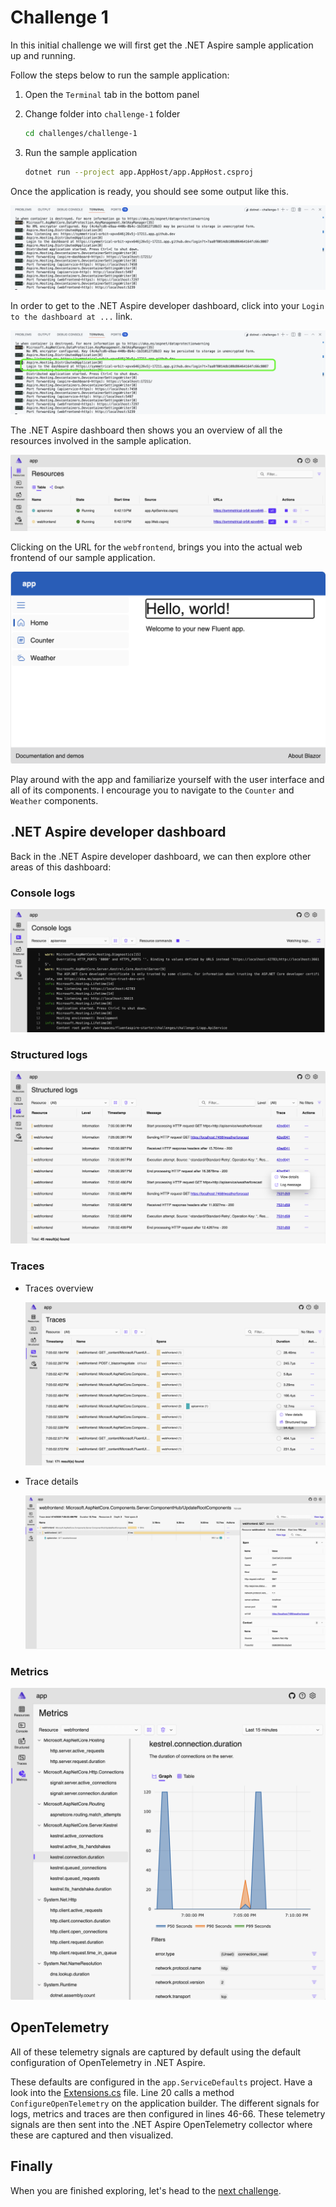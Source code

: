 # Challenge 1

In this initial challenge we will first get the .NET Aspire sample application up and running.

Follow the steps below to run the sample application:

1. Open the `Terminal` tab in the bottom panel

2. Change folder into `challenge-1` folder

    ```bash
    cd challenges/challenge-1
    ```

3. Run the sample application

    ```bash
    dotnet run --project app.AppHost/app.AppHost.csproj
    ```

Once the application is ready, you should see some output like this.

![.NET Aspire terminal output](./assets/dotnet-run-aspire-terminal-output.png)

In order to get to the .NET Aspire developer dashboard, click into your `Login to the dashboard at ...` link.

![.NET Aspire dashboard link](./assets/dotnet-run-aspire-dashboard-link.png)

The .NET Aspire dashboard then shows you an overview of all the resources involved in the sample aplication.

![.NET Aspire resources](./assets/dotnet-aspire-dashboard-resources.png)

Clicking on the URL for the `webfrontend`, brings you into the actual web frontend of our sample application.

![Web Frontend](./assets/web-frontend.png)

Play around with the app and familiarize yourself with the user interface and all of its components. I encourage you to navigate to the `Counter` and `Weather` components.

## .NET Aspire developer dashboard

Back in the .NET Aspire developer dashboard, we can then explore other areas of this dashboard:

### Console logs

![.NET Aspire dashboard console logs](./assets/dotnet-aspire-dashboard-console-logs.png)

### Structured logs

![.NET Aspire dashboard structured logs](./assets/dotnet-aspire-dashboard-structured-logs.png)

### Traces

- Traces overview

    ![.NET Aspire dashboard traces](./assets/dotnet-aspire-dashboard-traces.png)

- Trace details

    ![.NET Aspire dashboard tracedetails](./assets/dotnet-aspire-dashboard-trace-details.png)

### Metrics

![.NET Aspire dashboard metrics](./assets/dotnet-aspire-dashboard-metrics.png)

## OpenTelemetry

All of these telemetry signals are captured by default using the default configuration of OpenTelemetry in .NET Aspire.

These defaults are configured in the `app.ServiceDefaults` project. Have a look into the [Extensions.cs](./app.ServiceDefaults/Extensions.cs) file. Line 20 calls a method `ConfigureOpenTelemetry` on the application builder. The different signals for logs, metrics and traces are then configured in lines 46-66. These telemetry signals are then sent into the .NET Aspire OpenTelemetry collector where these are captured and then visualized.

## Finally

When you are finished exploring, let's head to the [next challenge](../challenge-2/README.md).
